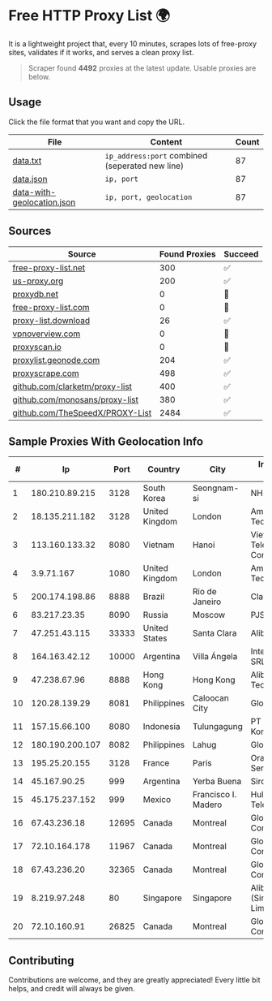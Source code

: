 
# Free HTTP Proxy List 🌍

It is a lightweight project that, every 10 minutes, scrapes lots of free-proxy sites, validates if it works, and serves a clean proxy list.


> Scraper found **4492** proxies at the latest update. Usable proxies are below.

## Usage

Click the file format that you want and copy the URL.


|File|Content|Count|
|----|-------|-----|
|[data.txt](https://raw.githubusercontent.com/themiralay/Proxy-List-World/master/data.txt)|`ip_address:port` combined (seperated new line)|87|
|[data.json](https://raw.githubusercontent.com/themiralay/Proxy-List-World/master/data.json)|`ip, port`|87|
|[data-with-geolocation.json](https://raw.githubusercontent.com/themiralay/Proxy-List-World/master/data-with-geolocation.json)|`ip, port, geolocation`|87|

## Sources

|Source|Found Proxies|Succeed|
|------|-------------|-------|
|[free-proxy-list.net](https://free-proxy-list.net)|300|✅|
|[us-proxy.org](https://www.us-proxy.org)|200|✅|
|[proxydb.net](http://proxydb.net)|0|🚫|
|[free-proxy-list.com](https://free-proxy-list.com/?page=&port=&type%5B%5D=http&type%5B%5D=https&up_time=0&search=Search)|0|🚫|
|[proxy-list.download](https://www.proxy-list.download/HTTP)|26|✅|
|[vpnoverview.com](https://vpnoverview.com/privacy/anonymous-browsing/free-proxy-servers)|0|🚫|
|[proxyscan.io](https://www.proxyscan.io)|0|🚫|
|[proxylist.geonode.com](https://proxylist.geonode.com/api/proxy-list?limit=300&page=1&sort_by=lastChecked&sort_type=desc&protocols=http,https)|204|✅|
|[proxyscrape.com](https://api.proxyscrape.com/v2/?request=displayproxies&protocol=http&timeout=10000&country=all&ssl=all&anonymity=all)|498|✅|
|[github.com/clarketm/proxy-list](https://raw.githubusercontent.com/clarketm/proxy-list/master/proxy-list-raw.txt)|400|✅|
|[github.com/monosans/proxy-list](https://raw.githubusercontent.com/monosans/proxy-list/main/proxies/http.txt)|380|✅|
|[github.com/TheSpeedX/PROXY-List](https://raw.githubusercontent.com/TheSpeedX/PROXY-List/master/http.txt)|2484|✅|


## Sample Proxies With Geolocation Info

|#|Ip|Port|Country|City|Internet Service Provider|
|-|--|----|-------|----|-------------------------|
|1|180.210.89.215|3128|South Korea|Seongnam-si|NHNCLOUD|
|2|18.135.211.182|3128|United Kingdom|London|Amazon Technologies Inc.|
|3|113.160.133.32|8080|Vietnam|Hanoi|VietNam Post and Telecom Corporation|
|4|3.9.71.167|1080|United Kingdom|London|Amazon Technologies Inc.|
|5|200.174.198.86|8888|Brazil|Rio de Janeiro|Claro S.A|
|6|83.217.23.35|8090|Russia|Moscow|PJSC Rostelecom|
|7|47.251.43.115|33333|United States|Santa Clara|Alibaba Cloud LLC|
|8|164.163.42.12|10000|Argentina|Villa Ángela|Interret Villa Angela SRL|
|9|47.238.67.96|8888|Hong Kong|Hong Kong|Alibaba (US) Technology Co., Ltd.|
|10|120.28.139.29|8081|Philippines|Caloocan City|Globe Telecom|
|11|157.15.66.100|8080|Indonesia|Tulungagung|PT Trimitra Aditama Koneksindo|
|12|180.190.200.107|8082|Philippines|Lahug|Globe Telecom|
|13|195.25.20.155|3128|France|Paris|Orange Business Services|
|14|45.167.90.25|999|Argentina|Yerba Buena|Sircom S.R.L.|
|15|45.175.237.152|999|Mexico|Francisco I. Madero|Hulux Telecomunicaciones|
|16|67.43.236.18|12695|Canada|Montreal|GloboTech Communications|
|17|72.10.164.178|11967|Canada|Montreal|GloboTech Communications|
|18|67.43.236.20|32365|Canada|Montreal|GloboTech Communications|
|19|8.219.97.248|80|Singapore|Singapore|Alibaba Cloud (Singapore) Private Limited|
|20|72.10.160.91|26825|Canada|Montreal|GloboTech Communications|



## Contributing

Contributions are welcome, and they are greatly appreciated! Every
little bit helps, and credit will always be given.

